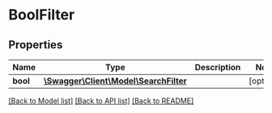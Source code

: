 # BoolFilter

## Properties
Name | Type | Description | Notes
------------ | ------------- | ------------- | -------------
**bool** | [**\Swagger\Client\Model\SearchFilter**](SearchFilter.md) |  | [optional] 

[[Back to Model list]](../README.md#documentation-for-models) [[Back to API list]](../README.md#documentation-for-api-endpoints) [[Back to README]](../README.md)



